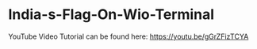 # India-s-Flag-On-Wio-Terminal

YouTube Video Tutorial can be found here: https://youtu.be/gGrZFizTCYA
